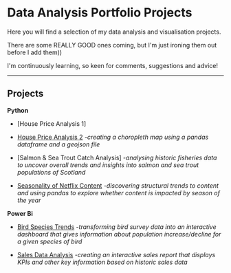 # Data Analysis Portfolio Projects

Here you will find a selection of my data analysis and visualisation projects.

There are some REALLY GOOD ones coming, but I'm just ironing them out before I add them))

I'm continuously learning, so keen for comments, suggestions and advice!
<hr>

## Projects

**Python**

  - [House Price Analysis 1]

  - [House Price Analysis 2](https://github.com/IsabelWh/DataAnalysisProjects/blob/main/Choropleth.ipynb) <i> -creating a choropleth map using a pandas dataframe and a geojson file</i>
  
  - [Salmon & Sea Trout Catch Analysis] <i> -analysing historic fisheries data to uncover overall trends and insights into salmon and sea trout populations of Scotland</i>

  - [Seasonality of Netflix Content](/netflix-seasonality.ipynb) <i> -discovering structural trends to content and using pandas to explore whether content is impacted by season of the year</i>

**Power Bi**

  - [Bird Species Trends](https://github.com/IsabelWh/DataAnalysisProjects/blob/main/Bird_Trends.md) <i> -transforming bird survey data into an interactive dashboard that gives information about population increase/decline for a given species of bird</i>

  - [Sales Data Analysis](https://github.com/IsabelWh/DataAnalysisProjects/blob/main/AWdashboard.md) <i> -creating an interactive sales report that displays KPIs and other key information based on historic sales data</i>
